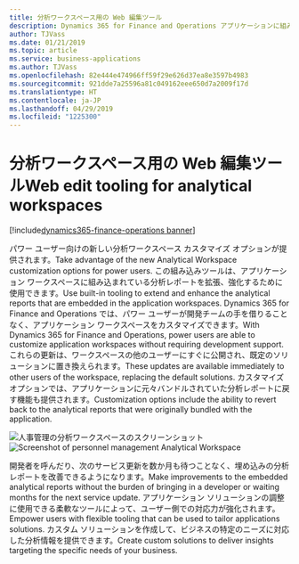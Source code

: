 ```yaml
---
title: 分析ワークスペース用の Web 編集ツール
description: Dynamics 365 for Finance and Operations アプリケーションに組み込まれている分析ワークスペースを変更するためのパワー ユーザー ツール
author: TJVass
ms.date: 01/21/2019
ms.topic: article
ms.service: business-applications
ms.author: TJVass
ms.openlocfilehash: 82e444e474966ff59f29e626d37ea8e3597b4983
ms.sourcegitcommit: 921dde7a25596a81c049162eee650d7a2009f17d
ms.translationtype: HT
ms.contentlocale: ja-JP
ms.lasthandoff: 04/29/2019
ms.locfileid: "1225300"
---
```

#  <a name="web-edit-tooling-for-analytical-workspaces"></a><span data-ttu-id="5e9c6-103">分析ワークスペース用の Web 編集ツール</span><span class="sxs-lookup"><span data-stu-id="5e9c6-103">Web edit tooling for analytical workspaces</span></span>
[!include[dynamics365-finance-operations banner](../includes/dynamics365-finance-operations.md)]


<span data-ttu-id="5e9c6-104">パワー ユーザー向けの新しい分析ワークスペース カスタマイズ オプションが提供されます。</span><span class="sxs-lookup"><span data-stu-id="5e9c6-104">Take advantage of the new Analytical Workspace customization options for power users.</span></span> <span data-ttu-id="5e9c6-105">この組み込みツールは、アプリケーション ワークスペースに組み込まれている分析レポートを拡張、強化するために使用できます。</span><span class="sxs-lookup"><span data-stu-id="5e9c6-105">Use built-in tooling to extend and enhance the  analytical reports that are embedded in the application workspaces.</span></span> <span data-ttu-id="5e9c6-106">Dynamics 365 for Finance and Operations では、パワー ユーザーが開発チームの手を借りることなく、アプリケーション ワークスペースをカスタマイズできます。</span><span class="sxs-lookup"><span data-stu-id="5e9c6-106">With Dynamics 365 for Finance and Operations, power users are able to customize application workspaces without requiring development support.</span></span> <span data-ttu-id="5e9c6-107">これらの更新は、ワークスペースの他のユーザーにすぐに公開され、既定のソリューションに置き換えられます。</span><span class="sxs-lookup"><span data-stu-id="5e9c6-107">These updates are available immediately to other users of the workspace, replacing the default solutions.</span></span> <span data-ttu-id="5e9c6-108">カスタマイズ オプションでは、アプリケーションに元々バンドルされていた分析レポートに戻す機能も提供されます。</span><span class="sxs-lookup"><span data-stu-id="5e9c6-108">Customization options include the ability to revert back to the analytical reports that were originally bundled with the application.</span></span>

<span data-ttu-id="5e9c6-109">![人事管理の分析ワークスペースのスクリーンショット](media/analytical-workspace-edit-mode.png "編集モードの分析ワークスペース")</span><span class="sxs-lookup"><span data-stu-id="5e9c6-109">![Screenshot of personnel management Analytical Workspace](media/analytical-workspace-edit-mode.png "Analytical Workspace in edit mode")</span></span>

<span data-ttu-id="5e9c6-110">開発者を呼んだり、次のサービス更新を数か月も待つことなく、埋め込みの分析レポートを改善できるようになります。</span><span class="sxs-lookup"><span data-stu-id="5e9c6-110">Make improvements to the embedded analytical reports without the burden of bringing in a developer or waiting months for the next service update.</span></span> <span data-ttu-id="5e9c6-111">アプリケーション ソリューションの調整に使用できる柔軟なツールによって、ユーザー側での対応力が強化されます。</span><span class="sxs-lookup"><span data-stu-id="5e9c6-111">Empower users with flexible tooling that can be used to tailor applications solutions.</span></span> <span data-ttu-id="5e9c6-112">カスタム ソリューションを作成して、ビジネスの特定のニーズに対応した分析情報を提供できます。</span><span class="sxs-lookup"><span data-stu-id="5e9c6-112">Create custom solutions to deliver insights targeting the specific needs of your business.</span></span>
